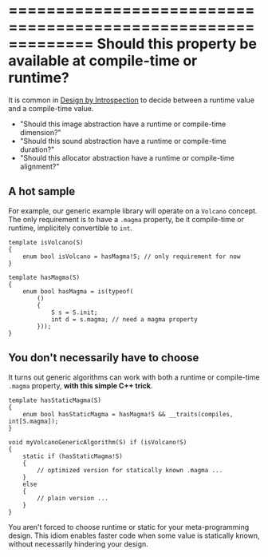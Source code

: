 =============================================================
Should this property be available at compile-time or runtime?
=============================================================

It is common in [Design by Introspection](#Design-by-Introspection) to decide between a runtime value and a compile-time value.

- "Should this image abstraction have a runtime or compile-time dimension?"
- "Should this sound abstraction have a runtime or compile-time duration?"
- "Should this allocator abstraction have a runtime or compile-time alignment?"

## A hot sample

For example, our generic example library will operate on a `Volcano` concept.
The only requirement is to have a `.magma` property, be it compile-time or runtime, implicitely convertible to `int`.

```
template isVolcano(S)
{
    enum bool isVolcano = hasMagma!S; // only requirement for now
}

template hasMagma(S)
{
    enum bool hasMagma = is(typeof(
        ()
        {
            S s = S.init;
            int d = s.magma; // need a magma property
        }));
}
```

## You don't necessarily have to choose

It turns out generic algorithms can work with both a runtime or compile-time `.magma` property, **with this simple C++ trick**.

```
template hasStaticMagma(S)
{
    enum bool hasStaticMagma = hasMagma!S && __traits(compiles, int[S.magma]);
}

void myVolcanoGenericAlgorithm(S) if (isVolcano!S)
{
    static if (hasStaticMagma!S)
    {
        // optimized version for statically known .magma ...
    }
    else
    {
        // plain version ...
    }
}
```

You aren't forced to choose runtime or static for your meta-programming design. This idiom enables faster code when some value is statically known, without necessarily hindering your design.